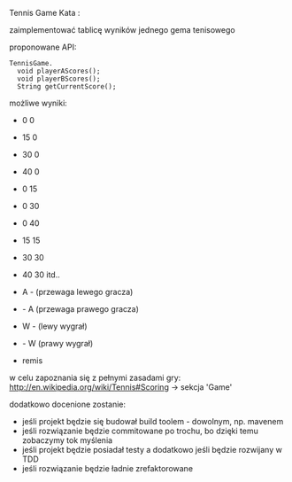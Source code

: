 Tennis Game Kata :

zaimplementować tablicę wyników jednego gema tenisowego

proponowane API:

    TennisGame.
      void playerAScores();
      void playerBScores();
      String getCurrentScore();

możliwe wyniki:

* 0 0
* 15 0
* 30 0
* 40 0
*  0 15
*  0 30
*  0 40
* 15 15
* 30 30
* 40 30
itd..

*  A -  (przewaga lewego gracza)
*  \- A  (przewaga prawego gracza)
*  W -  (lewy wygrał)
*  \- W  (prawy wygrał)
*  remis

w celu zapoznania się z pełnymi zasadami gry:
http://en.wikipedia.org/wiki/Tennis#Scoring -> sekcja 'Game'

dodatkowo docenione zostanie:

 * jeśli projekt będzie się budował build toolem - dowolnym, np. mavenem
 * jeśli rozwiązanie będzie commitowane po trochu, bo dzięki temu zobaczymy tok myślenia
 * jeśli projekt będzie posiadał testy a dodatkowo jeśli będzie rozwijany w TDD
 * jeśli rozwiązanie będzie ładnie zrefaktorowane
